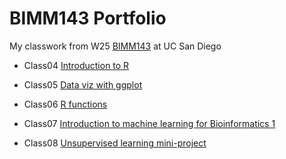 # BIMM143 Portfolio
My classwork from W25 [BIMM143](https://bioboot.github.io/bimm143_W25/schedule/#15) at UC San Diego


- Class04 [Introduction to R](https://github.com/AileenAndrade/bimm143_github/blob/main/BIMM%20143%20Class%204/BIMM-143-Class-4.pdf)

- Class05 [Data viz with ggplot](https://github.com/AileenAndrade/bimm143_github/blob/main/BIMM%20143%20Class%204/BIMM-143-Class-4.pdf)

- Class06 [R functions](https://github.com/AileenAndrade/bimm143_github/blob/main/BIMM%20143%20Class%204/BIMM-143-Class-4.pdf)

- Class07 [Introduction to machine learning for Bioinformatics 1](https://github.com/AileenAndrade/bimm143_github/blob/main/BIMM%20143%20Class%204/BIMM-143-Class-4.pdf)

- Class08 [Unsupervised learning mini-project](https://github.com/AileenAndrade/bimm143_github/blob/main/BIMM%20143%20Class%204/BIMM-143-Class-4.pdf)
